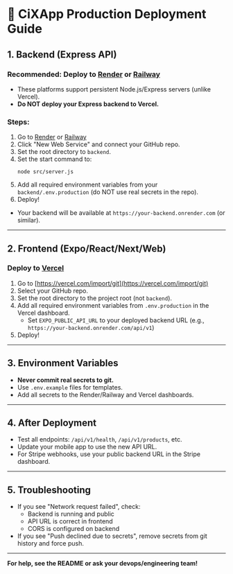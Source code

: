 # 🚀 CiXApp Production Deployment Guide

## 1. Backend (Express API)

### Recommended: Deploy to [Render](https://render.com) or [Railway](https://railway.app)

- These platforms support persistent Node.js/Express servers (unlike Vercel).
- **Do NOT deploy your Express backend to Vercel.**

### Steps:
1. Go to [Render](https://render.com) or [Railway](https://railway.app)
2. Click "New Web Service" and connect your GitHub repo.
3. Set the root directory to `backend`.
4. Set the start command to:
   ```
   node src/server.js
   ```
5. Add all required environment variables from your `backend/.env.production` (do NOT use real secrets in the repo).
6. Deploy!

- Your backend will be available at `https://your-backend.onrender.com` (or similar).

---

## 2. Frontend (Expo/React/Next/Web)

### Deploy to [Vercel](https://vercel.com)

1. Go to [https://vercel.com/import/git](https://vercel.com/import/git)
2. Select your GitHub repo.
3. Set the root directory to the project root (not `backend`).
4. Add all required environment variables from `.env.production` in the Vercel dashboard.
   - Set `EXPO_PUBLIC_API_URL` to your deployed backend URL (e.g., `https://your-backend.onrender.com/api/v1`)
5. Deploy!

---

## 3. Environment Variables

- **Never commit real secrets to git.**
- Use `.env.example` files for templates.
- Add all secrets to the Render/Railway and Vercel dashboards.

---

## 4. After Deployment

- Test all endpoints: `/api/v1/health`, `/api/v1/products`, etc.
- Update your mobile app to use the new API URL.
- For Stripe webhooks, use your public backend URL in the Stripe dashboard.

---

## 5. Troubleshooting

- If you see "Network request failed", check:
  - Backend is running and public
  - API URL is correct in frontend
  - CORS is configured on backend
- If you see "Push declined due to secrets", remove secrets from git history and force push.

---

**For help, see the README or ask your devops/engineering team!** 